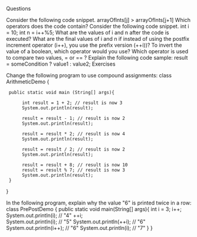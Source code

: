 Questions

Consider the following code snippet.
arrayOfInts[j] > arrayOfInts[j+1]
Which operators does the code contain?
Consider the following code snippet.
int i = 10;
int n = i++%5;
What are the values of i and n after the code is executed?
What are the final values of i and n if instead of using the postfix increment operator (i++), you use the prefix version (++i))?
To invert the value of a boolean, which operator would you use?
Which operator is used to compare two values, = or == ?
Explain the following code sample: result = someCondition ? value1 : value2;
Exercises

Change the following program to use compound assignments:
class ArithmeticDemo {

     public static void main (String[] args){
          
          int result = 1 + 2; // result is now 3
          System.out.println(result);

          result = result - 1; // result is now 2
          System.out.println(result);

          result = result * 2; // result is now 4
          System.out.println(result);

          result = result / 2; // result is now 2
          System.out.println(result);

          result = result + 8; // result is now 10
          result = result % 7; // result is now 3
          System.out.println(result);
     }
}

In the following program, explain why the value "6" is printed twice in a row:
class PrePostDemo {
    public static void main(String[] args){
        int i = 3;
        i++;
        System.out.println(i);    // "4"
        ++i;                     
        System.out.println(i);    // "5"
        System.out.println(++i);  // "6"
        System.out.println(i++);  // "6"
        System.out.println(i);    // "7"
    }
}
